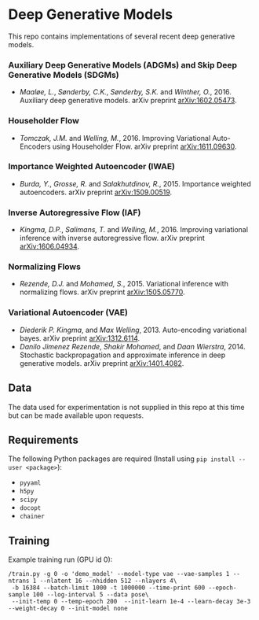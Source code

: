 # Deep Generative Models
This repo contains implementations of several recent deep generative models.

### Auxiliary Deep Generative Models (ADGMs) and Skip Deep Generative Models (SDGMs)
- _Maaløe, L._, _Sønderby, C.K._, _Sønderby, S.K._ and _Winther, O._, 2016. Auxiliary deep generative models. 
arXiv preprint [arXiv:1602.05473](https://arxiv.org/abs/1602.05473).

### Householder Flow
- _Tomczak, J.M._ and _Welling, M._, 2016. Improving Variational Auto-Encoders using Householder Flow. 
arXiv preprint [arXiv:1611.09630](https://arxiv.org/abs/1611.09630).

### Importance Weighted Autoencoder (IWAE)
- _Burda, Y._, _Grosse, R._ and _Salakhutdinov, R._, 2015. Importance weighted autoencoders. 
arXiv preprint [arXiv:1509.00519](https://arxiv.org/abs/1509.00519).

### Inverse Autoregressive Flow (IAF)
- _Kingma, D.P._, _Salimans, T._ and _Welling, M._, 2016. Improving variational inference with inverse autoregressive flow. 
arXiv preprint [arXiv:1606.04934](https://arxiv.org/abs/1606.04934).

### Normalizing Flows
- _Rezende, D.J._ and _Mohamed, S._, 2015. Variational inference with normalizing flows. 
arXiv preprint [arXiv:1505.05770](https://arxiv.org/abs/1505.05770).

### Variational Autoencoder (VAE) 
- _Diederik P. Kingma_, and _Max Welling_, 2013. Auto-encoding variational bayes.
  arXiv preprint [arXiv:1312.6114](http://arxiv.org/abs/1312.6114).
- _Danilo Jimenez Rezende_, _Shakir Mohamed_, and _Daan Wierstra_, 2014. Stochastic
  backpropagation and approximate inference in deep generative models.
  arXiv preprint [arXiv:1401.4082](http://arxiv.org/abs/1401.4082).

## Data
The data used for experimentation is not supplied in this repo at this time but can be made available upon requests.

## Requirements

The following Python packages are required (Install using `pip install --user <package>`):

- `pyyaml`
- `h5py`
- `scipy`
- `docopt`
- `chainer`

## Training

Example training run (GPU id 0):

```
/train.py -g 0 -o 'demo_model' --model-type vae --vae-samples 1 --ntrans 1 --nlatent 16 --nhidden 512 --nlayers 4\
 -b 16384 --batch-limit 1000 -t 1000000 --time-print 600 --epoch-sample 100 --log-interval 5 --data pose\
 --init-temp 0 --temp-epoch 200  --init-learn 1e-4 --learn-decay 3e-3 --weight-decay 0 --init-model none 
```



